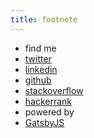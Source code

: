 ```yaml
---
title: footnote
---
```


* find me
* [twitter](https://twitter.com/getterhiss)
* [linkedin](https://linkedin.com/in/getterhiss)
* [github](https://github.com/getterhiss)
* [stackoverflow](https://stackoverflow.com/cv/getterhiss)
* [hackerrank](https://hackerrank.com/getterhiss)
* powered by
* [GatsbyJS](https://www.gatsbyjs.org/)